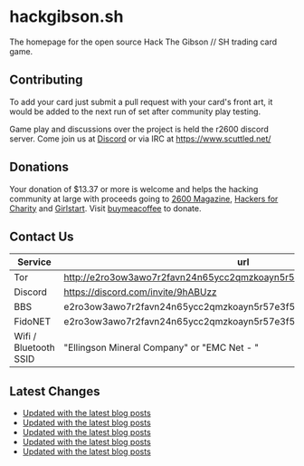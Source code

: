 # hackgibson.sh
The homepage for the open source Hack The Gibson // SH trading card game.


## Contributing

To add your card just submit a pull request with your card's front art, it would be added to the next run of set after community play testing.

Game play and discussions over the project is held the r2600 discord server. Come join us at [Discord](https://discord.com/invite/9hABUzz) or via IRC at https://www.scuttled.net/


## Donations

Your donation of $13.37 or more is welcome and helps the hacking community at large with proceeds going to [2600 Magazine](https://2600.com/), [Hackers for Charity](https://hackersforcharity.org) and [Girlstart](https://girlstart.org).  Visit [buymeacoffee](https://www.buymeacoffee.com/hackgibson.sh) to donate.


## Contact Us

Service | url
-|-
Tor | http://e2ro3ow3awo7r2favn24n65ycc2qmzkoayn5r57e3f56nvjwdcgg32ad.onion
Discord | https://discord.com/invite/9hABUzz
BBS | e2ro3ow3awo7r2favn24n65ycc2qmzkoayn5r57e3f56nvjwdcgg32ad.onion:23
FidoNET | e2ro3ow3awo7r2favn24n65ycc2qmzkoayn5r57e3f56nvjwdcgg32ad.onion:24554
Wifi / Bluetooth SSID | "Ellingson Mineral Company" or "EMC Net - <fidonet address>"

## Latest Changes
<!-- BLOG-POST-LIST:START -->
- [Updated with the latest blog posts](https://github.com/DFW2600/hackgibson.sh/commit/b2525efc46c875ad90e7c0ba607df58cf1bb1b29)
- [Updated with the latest blog posts](https://github.com/DFW2600/hackgibson.sh/commit/b87590f19e29d03e588b9ed0bb1cd0037987f3d5)
- [Updated with the latest blog posts](https://github.com/DFW2600/hackgibson.sh/commit/07102d14acb0273eb7e8a0471f7e54209bfb3968)
- [Updated with the latest blog posts](https://github.com/DFW2600/hackgibson.sh/commit/2d94d831fadac727a5b822f0f9607f02efda2edf)
- [Updated with the latest blog posts](https://github.com/DFW2600/hackgibson.sh/commit/a47ada28b174bdc96261538868d9d9a055285ae5)
<!-- BLOG-POST-LIST:END -->
